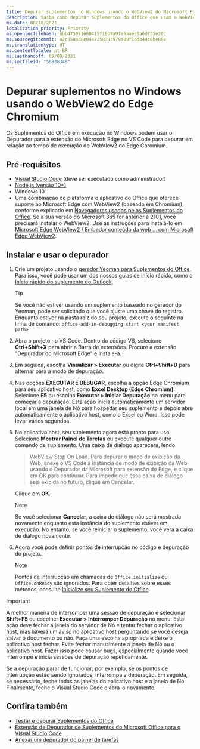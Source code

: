 ```yaml
---
title: Depurar suplementos no Windows usando o WebView2 do Microsoft Edge (baseado em Chromium)
description: Saiba como depurar Suplementos do Office que usam o WebView2 do Microsoft Edge (baseado em Chromium) usando o Depurador para a extensão do Microsoft Edge no VS Code.
ms.date: 08/18/2021
localization_priority: Priority
ms.openlocfilehash: bbb475071660415f19b9a9fe5aaee0a6d735e20c
ms.sourcegitcommit: 42c55a8d8e0447258393979a09f1ddb44c6be884
ms.translationtype: HT
ms.contentlocale: pt-BR
ms.lasthandoff: 09/08/2021
ms.locfileid: "58938348"
---
```

# <a name="debug-add-ins-on-windows-using-edge-chromium-webview2"></a>Depurar suplementos no Windows usando o WebView2 do Edge Chromium

Os Suplementos do Office em execução no Windows podem usar o Depurador para a extensão do Microsoft Edge no VS Code para depurar em relação ao tempo de execução do WebView2 do Edge Chromium.

## <a name="prerequisites"></a>Pré-requisitos

- [Visual Studio Code](https://code.visualstudio.com/) (deve ser executado como administrador)
- [Node.js (versão 10+)](https://nodejs.org/)
- Windows 10
- Uma combinação de plataforma e aplicativo do Office que oferece suporte ao Microsoft Edge com WebView2 (baseado em Chromium), conforme explicado em [Navegadores usados pelos Suplementos do Office](../concepts/browsers-used-by-office-web-add-ins.md). Se a sua versão do Microsoft 365 for anterior a 2101, você precisará instalar o WebView2. Use as instruções para instalá-lo em [Microsoft Edge WebView2 / Embedar conteúdo da web ... com Microsoft Edge WebView2](https://developer.microsoft.com/microsoft-edge/webview2/).

## <a name="install-and-use-the-debugger"></a>Instalar e usar o depurador

1. Crie um projeto usando o [gerador Yeoman para Suplementos do Office](https://github.com/OfficeDev/generator-office). Para isso, você pode usar um dos nossos guias de início rápido, como o [Início rápido do suplemento do Outlook](../quickstarts/outlook-quickstart.md).

    > [!TIP]
    > Se você não estiver usando um suplemento baseado no gerador do Yeoman, pode ser solicitado que você ajuste uma chave do registro. Enquanto estiver na pasta raiz do seu projeto, execute o seguinte na linha de comando:  `office-add-in-debugging start <your manifest path>`

1. Abra o projeto no VS Code. Dentro do código VS, selecione **Ctrl+Shift+X** para abrir a Barra de extensões. Procure a extensão "Depurador do Microsoft Edge" e instale-a.

1. Em seguida, escolha  **Visualizar > Executar** ou digite **Ctrl+Shift+D** para alternar para a modo de depuração.

1. Nas opções **EXECUTAR E DEBUGAR**, escolha a opção Edge Chromium para seu aplicativo host, como **Excel Desktop (Edge Chromium)**. Selecione **F5** ou escolha **Executar > Iniciar Depuração** no menu para começar a depuração. Esta ação inicia automaticamente um servidor local em uma janela de Nó para hospedar seu suplemento e depois abre automaticamente o aplicativo host, como o Excel ou Word. Isso pode levar vários segundos.

1. No aplicativo host, seu suplemento agora está pronto para uso. Selecione **Mostrar Painel de Tarefas** ou execute qualquer outro comando de suplemento. Uma caixa de diálogo aparecerá, lendo:

   > WebView Stop On Load.
   > Para depurar o modo de exibição da Web, anexe o VS Code à instância de modo de exibição da Web usando o Depurador da Microsoft para extensão do Edge, e clique em OK para continuar. Para impedir que essa caixa de diálogo seja exibida no futuro, clique em Cancelar.

   Clique em **OK**.

   > [!NOTE]
   > Se você selecionar **Cancelar**, a caixa de diálogo não será mostrada novamente enquanto esta instância do suplemento estiver em execução. No entanto, se você reiniciar o suplemento, você verá a caixa de diálogo novamente.

1. Agora você pode definir pontos de interrupção no código e depuração do projeto.

   > [!NOTE]
   > Pontos de interrupção em chamadas de `Office.initialize` ou `Office.onReady` são ignorados. Para obter detalhes sobre esses métodos, consulte [Inicialize seu Suplemento do Office](../develop/initialize-add-in.md).

> [!IMPORTANT]
> A melhor maneira de interromper uma sessão de depuração é selecionar **Shift+F5** ou escolher **Executar > Interromper Depuração** no menu. Esta ação deve fechar a janela do servidor de Nó e tentar fechar o aplicativo host, mas haverá um aviso no aplicativo host perguntando se você deseja salvar o documento ou não. Faça uma escolha apropriada e deixe o aplicativo host fechar. Evite fechar manualmente a janela de Nó ou o aplicativo host. Fazer isso pode causar bugs, especialmente quando você interrompe e inicia sessões de depuração repetidamente.
>
> Se a depuração parar de funcionar; por exemplo, se os pontos de interrupção estão sendo ignorados; interrompa a depuração. Em seguida, se necessário, feche todas as janelas do aplicativo host e a janela de Nó. Finalmente, feche o Visual Studio Code e abra-o novamente.

## <a name="see-also"></a>Confira também

- [Testar e depurar Suplementos do Office](test-debug-office-add-ins.md)
- [Extensão de Depurador de Suplementos do Microsoft Office para o Visual Studio Code](debug-with-vs-extension.md)
- [Anexar um depurador do painel de tarefas](attach-debugger-from-task-pane.md)
